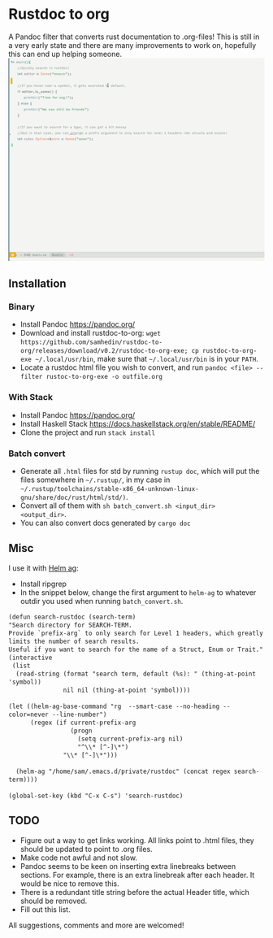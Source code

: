 # Rustdoc to org
A Pandoc filter that converts rust documentation to .org-files! This is still in a very early state and there are many improvements to work on, hopefully this can end up helping someone.
![Demo with helm ag](demo.gif)
## Installation
### Binary
* Install Pandoc https://pandoc.org/
* Download and install rustdoc-to-org: `wget https://github.com/samhedin/rustdoc-to-org/releases/download/v0.2/rustdoc-to-org-exe; cp rustdoc-to-org-exe ~/.local/usr/bin`, make sure that `~/.local/usr/bin` is in your `PATH`.
* Locate a rustdoc html file you wish to convert, and run `pandoc <file> --filter rustoc-to-org-exe -o outfile.org`

### With Stack
* Install Pandoc https://pandoc.org/
* Install Haskell Stack https://docs.haskellstack.org/en/stable/README/
* Clone the project and run `stack install`

### Batch convert
* Generate all `.html` files for std by running `rustup doc`, which will put the files somewhere in `~/.rustup/`, in my case in `~/.rustup/toolchains/stable-x86_64-unknown-linux-gnu/share/doc/rust/html/std/)`.
* Convert all of them with `sh batch_convert.sh <input_dir> <output_dir>`.
* You can also convert docs generated by `cargo doc`

## Misc
I use it with [Helm ag](https://github.com/bridgesense/emacs-helm-ag):
* Install ripgrep
* In the snippet below, change the first argument to `helm-ag` to whatever outdir you used when running `batch_convert.sh`.
``` emacs-lisp
(defun search-rustdoc (search-term)
"Search directory for SEARCH-TERM.
Provide `prefix-arg` to only search for Level 1 headers, which greatly limits the number of search results.
Useful if you want to search for the name of a Struct, Enum or Trait."
(interactive
 (list
  (read-string (format "search term, default (%s): " (thing-at-point 'symbol))
               nil nil (thing-at-point 'symbol))))

(let ((helm-ag-base-command "rg  --smart-case --no-heading --color=never --line-number")
      (regex (if current-prefix-arg
                 (progn
                   (setq current-prefix-arg nil)
                   "^\\* [^-]\*")
               "\\* [^-]\*")))

  (helm-ag "/home/sam/.emacs.d/private/rustdoc" (concat regex search-term))))

(global-set-key (kbd "C-x C-s") 'search-rustdoc)
```

## TODO
* Figure out a way to get links working. All links point to .html files, they should be updated to point to .org files.
* Make code not awful and not slow.
* Pandoc seems to be keen on inserting extra linebreaks between sections. For example, there is an extra linebreak after each header. It would be nice to remove this.
* There is a redundant title string before the actual Header title, which should be removed.
* Fill out this list.

All suggestions, comments and more are welcomed!
